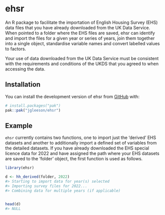 
<!-- README.md is generated from README.Rmd. Please edit that file -->

# ehsr

<!-- badges: start -->
<!-- badges: end -->

An R package to facilitate the importation of English Housing Survey
(EHS) data files that you have already downloaded from the UK Data
Service. When pointed to a folder where the EHS files are saved, ehsr
can identify and import the files for a given year or series of years,
join them together into a single object, standardise variable names and
convert labelled values to factors.

Your use of data downloaded from the UK Data Service must be consistent
with the requirements and conditions of the UKDS that you agreed to when
accessing the data.

## Installation

You can install the development version of ehsr from
[GitHub](https://github.com/) with:

``` r
# install.packages("pak")
pak::pak("jgleeson/ehsr")
```

## Example

`ehsr` currently contains two functions, one to import just the
‘derived’ EHS datasets and another to additionally import a defined set
of variables from the detailed datasets. If you have already downloaded
the EHS special licence data for 2022 and have assigned the path where
your EHS datasets are saved to the ‘folder’ object, the first function
is used as follows.

``` r
library(ehsr)

d <- hh_derived(folder, 2022)
#> Starting to import data for year(s) selected
#> Importing survey files for 2022...
#> Combining data for multiple years (if applicable)
```

``` r

head(d)
#> NULL
```
